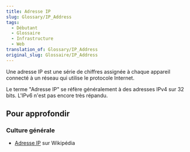 ```yaml
---
title: Adresse IP
slug: Glossary/IP_Address
tags:
  - Débutant
  - Glossaire
  - Infrastructure
  - Web
translation_of: Glossary/IP_Address
original_slug: Glossaire/IP_Address
---
```

Une adresse IP est une série de chiffres assignée à chaque appareil connecté à un réseau qui utilise le protocole Internet.

Le terme "Adresse IP" se réfère généralement à des adresses IPv4 sur 32 bits. L'IPv6 n'est pas encore très répandu.

## Pour approfondir

### Culture générale

- [Adresse IP](https://fr.wikipedia.org/wiki/Adresse_IP) sur Wikipédia
